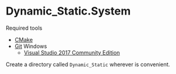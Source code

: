 
# Dynamic_Static.System

Required tools
  * [CMake](https://cmake.org/)
  * [Git](https://git-scm.com/)
  Windows
    * [Visual Studio 2017 Community Edition](https://visualstudio.microsoft.com/downloads/)

Create a directory called `Dynamic_Static` wherever is convenient.  

